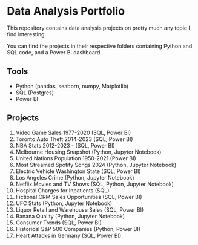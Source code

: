 # Data Analysis Portfolio
This repository contains data analysis projects on pretty much any topic I find interesting.

You can find the projects in their respective folders containing Python and SQL code, and a Power BI dashboard.

## Tools
- Python (pandas, seaborn, numpy, Matplotlib)
- SQL (Postgres)
- Power BI

## Projects
1. Video Game Sales 1977-2020 (SQL, Power BI)
2. Toronto Auto Theft 2014-2023 (SQL, Power BI)
3. NBA Stats 2012-2023 - (SQL, Power BI)
4. Melbourne Housing Snapshot (Python, Jupyter Notebook)
5. United Nations Population 1950-2021 (Power BI)
6. Most Streamed Spotify Songs 2024 (Python, Jupyter Notebook)
7. Electric Vehicle Washington State (SQL, Power BI)
8. Los Angeles Crime (Python, Jupyter Notebook)
9. Netflix Movies and TV Shows (SQL, Python, Jupyter Notebook)
10. Hospital Charges for Inpatients (SQL)
11. Fictional CRM Sales Opportunities (SQL, Power BI)
12. UFC Stats (Python, Jupyter Notebook)
13. Liquor Retail and Warehouse Sales (SQL, Power BI)
14. Banana Quality (Python, Jupyter Notebook)
15. Consumer Trends (SQL, Power BI)
16. Historical S&P 500 Companies (Python, Power BI)
17. Heart Attacks in Germany (SQL, Power BI)

